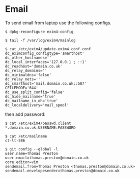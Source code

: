 # Email
To send email from laptop use the following configs.

    $ dpkg-reconfigure exim4-config

    $ tail -f /var/log/exim4/mainlog

    $ cat /etc/exim4/update-exim4.conf.conf
    dc_eximconfig_configtype='smarthost'
    dc_other_hostnames=''
    dc_local_interfaces='127.0.0.1 ; ::1'
    dc_readhost='domain.co.uk'
    dc_relay_domains=''
    dc_minimaldns='false'
    dc_relay_nets=''
    dc_smarthost='mail.domain.co.uk::587'
    CFILEMODE='644'
    dc_use_split_config='false'
    dc_hide_mailname='true'
    dc_mailname_in_oh='true'
    dc_localdelivery='mail_spool'

then add password:
```
$ cat /etc/exim4/passwd.client
*.domain.co.uk:USERNAME:PASSWORD
```

    $ cat /etc/mailname
    ct-lt-586

    $ git config --global -l
    user.name=Thomas Preston
    user.email=thomas.preston@domain.co.uk
    core.editor=vim
    sendemail.from=Thomas Preston <thomas.preston@domain.co.uk>
    sendemail.envelopesender=thomas.preston@domain.co.uk
